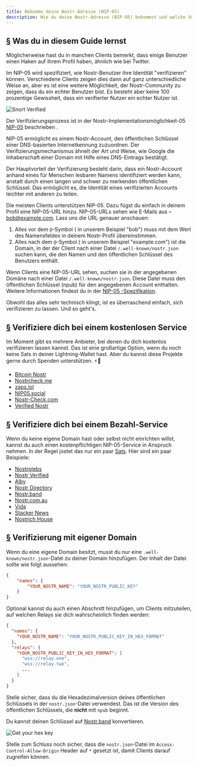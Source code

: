 ```yaml
---
title: Bekomme deine Nostr-Adresse (NIP-05)
description: Wie du deine Nostr-Adresse (NIP-05) bekommst und welche Vorteile es dir bringt.
---
```


## [§](#what-youll-learn) Was du in diesem Guide lernst

Möglicherweise hast du in manchen Clients bemerkt, dass einige Benutzer einen Haken auf ihrem Profil haben, ähnlich wie bei Twitter.

Im NIP-05 wird spezifiziert, wie Nostr-Benutzer ihre Identität "verifizieren" können. Verschiedene Clients zeigen dies dann auf ganz unterschiedliche Weise an, aber es ist eine weitere Möglichkeit, der Nostr-Community zu zeigen, dass du ein echter Benutzer bist. Es besteht aber keine 100 prozentige Gewissheit, dass ein verifierter Nutzer ein echter Nutzer ist.

![Snort Verified](/images/snort-verified.webp)

Der Verifizierungsprozess ist in der Nostr-Implementationsmöglichkeit-05 [NIP-05](https://github.com/nostr-protocol/nips/blob/master/05.md) beschrieben .

NIP-05 ermöglicht es einem Nostr-Account, den öffentlichen Schlüssel einer DNS-basierten Internetkennung zuzuordnen. Der Verifizierungsmechanismus ähnelt der Art und Weise, wie Google die Inhaberschaft einer Domain mit Hilfe eines DNS-Eintrags bestätigt.

Der Hauptvorteil der Verifizierung besteht darin, dass ein Nostr-Account anhand eines für Menschen lesbaren Namens identifiziert werden kann, anstatt durch einen langen und schwer zu merkenden öffentlichen Schlüssel. Das ermöglicht es, die Identität eines verifizierten Accounts leichter mit anderen zu teilen.

Die meisten Clients unterstützen NIP-05. Dazu fügst du einfach in deinem Profil eine NIP-05-URL hinzu. NIP-05-URLs sehen wie E-Mails aus – bob@example.com. Lass uns die URL genauer anschauen:

1. Alles vor dem `@`-Symbol ( in unserem Beispiel "bob") muss mit dem Wert des Namensfeldes in deinem Nostr-Profil übereinstimmen.
2. Alles nach dem `@`-Symbol ( in unserem Beispiel "example.com") ist die Domain, in der der Client nach einer Datei `/.well-known/nostr.json` suchen kann, die den Namen und den öffentlichen Schlüssel des Benutzers enthält.

Wenn Clients eine NIP-05-URL sehen, suchen sie in der angegebenen Domäne nach einer Datei `/.well-known/nostr.json`. Diese Datei muss den öffentlichen Schlüssel (npub) für den angegebenen Account enthalten. Weitere Informationen findest du in der [NIP-05 -Spezifikation](https://github.com/nostr-protocol/nips/blob/master/05.md).

Obwohl das alles sehr technisch klingt, ist es überraschend einfach, sich verifizieren zu lassen. Und so geht's.

## [§](#free-verification) Verifiziere dich bei einem kostenlosen Service

Im Moment gibt es mehrere Anbieter, bei denen du dich kostenlos verifizieren lassen kannst. Das ist eine großartige Option, wenn du noch keine Sats in deiner Lightning-Wallet hast. Aber du kannst diese Projekte gerne durch Spenden unterstützen. ⚡🤙

-   [Bitcoin Nostr](https://bitcoinnostr.com/)
-   [Nostrcheck.me](https://nostrcheck.me)
-   [zaps.lol](https://zaps.lol/)
-   [NIP05.social](https://nip05.social)
-   [Nostr-Check.com](https://nostr-check.com/)
-   [Verified Nostr](https://verified-nostr.com/)

## [§](#paid-verification) Verifiziere dich bei einem Bezahl-Service

Wenn du keine eigene Domain hast oder selbst nicht einrichten willst, kannst du auch einen kostenpflichtigen NIP-05-Service in Anspruch nehmen. In der Regel jostet das nur ein paar [Sats](https://coinmarketcap.com/alexandria/glossary/satoshi-sats). Hier sind ein paar Beispiele:

-   [Nostrplebs](https://nostrplebs.com)
-   [Nostr Verified](https://nostrverified.com)
-   [Alby](https://getalby.com)
-   [Nostr Directory](https://nostr.directory)
-   [Nostr.band](https://nip05.nostr.band)
-   [Nostr.com.au](https://nostr.com.au)
-   [Vida](https://Vida.page)
-   [Stacker News](https://stacker.news)
-   [Nostrich House](https://nostrich.house)

## [§](#self-hosted) Verifizierung mit eigener Domain

Wenn du eine eigene Domain besitzt, musst du nur eine `.well-known/nostr.json`-Datei zu deiner Domain hinzufügen. Der Inhalt der Datei sollte wie folgt aussehen:

```json
{
    "names": {
        "YOUR_NOSTR_NAME": "YOUR_NOSTR_PUBLIC_KEY"
    }
}
```

Optional kannst du auch einen Abschnitt hinzufügen, um Clients mitzuteilen, auf welchen Relays sie dich wahrscheinlich finden werden:

```json
{
  "names": {
    "YOUR_NOSTR_NAME": "YOUR_NOSTR_PUBLIC_KEY_IN_HEX_FORMAT"
  },
  "relays": {
    "YOUR_NOSTR_PUBLIC_KEY_IN_HEX_FORMAT": [
      "wss://relay.one",
      "wss://relay.two",
      ...
    ]
  }
}
```

Stelle sicher, dass du die Hexadezimalversion deines öffentlichen Schlüssels in der `nostr.json`-Datei verwendest. Das ist die Version des öffentlichen Schlüssels, die **nicht** mit `npub` beginnt.

Du kannst deinen Schlüssel auf [Nostr.band](https://nostr.band) konvertieren.

![Get your hex key](/images/get-hex-key.webp)

Stelle zum Schluss noch sicher, dass die `nostr.json`-Datei im `Access-Control-Allow-Origin` Header auf `*` gesetzt ist, damit Clients darauf zugreifen können.
